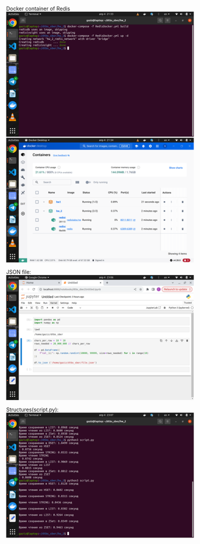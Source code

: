 Docker container of Redis
![](/1.png?raw=true)
![](/2.png?raw=true)

JSON file:
![](/3.png?raw=true)

Structures(script.py):
![](/4.png?raw=true)
